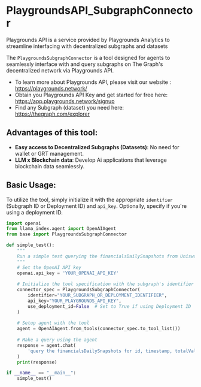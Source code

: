 # PlaygroundsAPI_SubgraphConnector

Playgrounds API is a service provided by Playgrounds Analytics to streamline interfacing with decentralized subgraphs and datasets

The `PlaygroundsSubgraphConnector` is a tool designed for agents to seamlessly interface with and query subgraphs on The Graph's decentralized network via Playgrounds API.

- To learn more about Playgrounds API, please visit our website : https://playgrounds.network/
- Obtain you Playgrounds API Key and get started for free here: https://app.playgrounds.network/signup
- Find any Subgraph (dataset) you need here: https://thegraph.com/explorer

## Advantages of this tool:

- **Easy access to Decentralized Subgraphs (Datasets)**: No need for wallet or GRT management.
- **LLM x Blockchain data**: Develop Ai applications that leverage blockchain data seamlessly.

## Basic Usage:

To utilize the tool, simply initialize it with the appropriate `identifier` (Subgraph ID or Deployment ID) and `api_key`. Optionally, specify if you're using a deployment ID.

```python
import openai
from llama_index.agent import OpenAIAgent
from base import PlaygroundsSubgraphConnector

def simple_test():
    """
    Run a simple test querying the financialsDailySnapshots from Uniswap V3 subgraph using OpenAIAgent and Playgrounds API.
    """
    # Set the OpenAI API key
    openai.api_key = 'YOUR_OPENAI_API_KEY'
    
    # Initialize the tool specification with the subgraph's identifier and the Playgrounds API key
    connector_spec = PlaygroundsSubgraphConnector(
        identifier="YOUR_SUBGRAPH_OR_DEPLOYMENT_IDENTIFIER", 
        api_key="YOUR_PLAYGROUNDS_API_KEY", 
        use_deployment_id=False  # Set to True if using Deployment ID
    )
    
    # Setup agent with the tool
    agent = OpenAIAgent.from_tools(connector_spec.to_tool_list())
    
    # Make a query using the agent
    response = agent.chat(
        'query the financialsDailySnapshots for id, timestamp, totalValueLockedUSD, and dailyVolumeUSD. only give me the first 2 rows'
    )
    print(response)

if __name__ == "__main__":
    simple_test()

```

